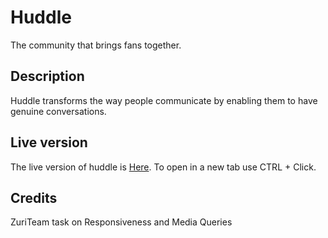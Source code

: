 # Huddle
The community that brings fans together. 

## Description
Huddle transforms the way people communicate by enabling them to have genuine conversations.

## Live version
The live version of huddle is [Here]().
To open in a new tab use CTRL + Click.

## Credits
ZuriTeam task on Responsiveness and Media Queries
